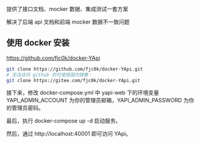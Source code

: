 提供了接口文档、mocker 数据、集成测试一套方案

解决了后端 api 文档和前端 mocker 数据不一致问题

## 使用 docker 安装

https://github.com/fjc0k/docker-YApi

```sh
git clone https://github.com/fjc0k/docker-YApi.git
# 无法访问 github 的可使用国内镜像：
git clone https://gitee.com/fjc0k/docker-YApi.git
```

接下来，修改 docker-compose.yml 中 yapi-web 下的环境变量 YAPI_ADMIN_ACCOUNT 为你的管理员邮箱，YAPI_ADMIN_PASSWORD 为你的管理员密码。

最后，执行 docker-compose up -d 启动服务。

然后，通过 http://localhost:40001 即可访问 YApi。
